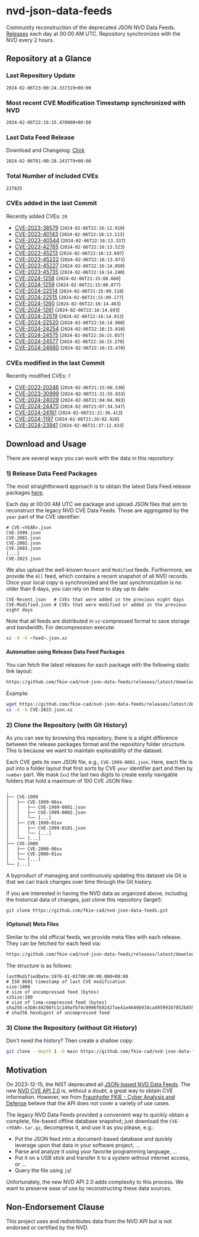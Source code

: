 # nvd-json-data-feeds

Community reconstruction of the deprecated JSON NVD Data Feeds. 
[Releases](https://github.com/fkie-cad/nvd-json-data-feeds/releases/latest) each day at 00:00 AM UTC.
Repository synchronizes with the NVD every 2 hours.

## Repository at a Glance

### Last Repository Update

```plain
2024-02-06T23:00:24.337319+00:00
```

### Most recent CVE Modification Timestamp synchronized with NVD

```plain
2024-02-06T22:16:15.470000+00:00
```

### Last Data Feed Release

Download and Changelog: [Click](https://github.com/fkie-cad/nvd-json-data-feeds/releases/latest)

```plain
2024-02-06T01:00:28.243779+00:00
```

### Total Number of included CVEs

```plain
237825
```

### CVEs added in the last Commit

Recently added CVEs: `20`

* [CVE-2023-38579](CVE-2023/CVE-2023-385xx/CVE-2023-38579.json) (`2024-02-06T22:16:12.910`)
* [CVE-2023-40143](CVE-2023/CVE-2023-401xx/CVE-2023-40143.json) (`2024-02-06T22:16:13.113`)
* [CVE-2023-40544](CVE-2023/CVE-2023-405xx/CVE-2023-40544.json) (`2024-02-06T22:16:13.337`)
* [CVE-2023-42765](CVE-2023/CVE-2023-427xx/CVE-2023-42765.json) (`2024-02-06T22:16:13.523`)
* [CVE-2023-45213](CVE-2023/CVE-2023-452xx/CVE-2023-45213.json) (`2024-02-06T22:16:13.697`)
* [CVE-2023-45222](CVE-2023/CVE-2023-452xx/CVE-2023-45222.json) (`2024-02-06T22:16:13.873`)
* [CVE-2023-45227](CVE-2023/CVE-2023-452xx/CVE-2023-45227.json) (`2024-02-06T22:16:14.050`)
* [CVE-2023-45735](CVE-2023/CVE-2023-457xx/CVE-2023-45735.json) (`2024-02-06T22:16:14.240`)
* [CVE-2024-1258](CVE-2024/CVE-2024-12xx/CVE-2024-1258.json) (`2024-02-06T21:15:08.660`)
* [CVE-2024-1259](CVE-2024/CVE-2024-12xx/CVE-2024-1259.json) (`2024-02-06T21:15:08.877`)
* [CVE-2024-22514](CVE-2024/CVE-2024-225xx/CVE-2024-22514.json) (`2024-02-06T21:15:09.110`)
* [CVE-2024-22515](CVE-2024/CVE-2024-225xx/CVE-2024-22515.json) (`2024-02-06T21:15:09.177`)
* [CVE-2024-1260](CVE-2024/CVE-2024-12xx/CVE-2024-1260.json) (`2024-02-06T22:16:14.463`)
* [CVE-2024-1261](CVE-2024/CVE-2024-12xx/CVE-2024-1261.json) (`2024-02-06T22:16:14.693`)
* [CVE-2024-22519](CVE-2024/CVE-2024-225xx/CVE-2024-22519.json) (`2024-02-06T22:16:14.913`)
* [CVE-2024-22520](CVE-2024/CVE-2024-225xx/CVE-2024-22520.json) (`2024-02-06T22:16:14.960`)
* [CVE-2024-24254](CVE-2024/CVE-2024-242xx/CVE-2024-24254.json) (`2024-02-06T22:16:15.010`)
* [CVE-2024-24575](CVE-2024/CVE-2024-245xx/CVE-2024-24575.json) (`2024-02-06T22:16:15.057`)
* [CVE-2024-24577](CVE-2024/CVE-2024-245xx/CVE-2024-24577.json) (`2024-02-06T22:16:15.270`)
* [CVE-2024-24680](CVE-2024/CVE-2024-246xx/CVE-2024-24680.json) (`2024-02-06T22:16:15.470`)


### CVEs modified in the last Commit

Recently modified CVEs: `7`

* [CVE-2023-20246](CVE-2023/CVE-2023-202xx/CVE-2023-20246.json) (`2024-02-06T21:15:08.530`)
* [CVE-2023-30999](CVE-2023/CVE-2023-309xx/CVE-2023-30999.json) (`2024-02-06T21:31:55.033`)
* [CVE-2024-24029](CVE-2024/CVE-2024-240xx/CVE-2024-24029.json) (`2024-02-06T21:04:04.993`)
* [CVE-2024-24470](CVE-2024/CVE-2024-244xx/CVE-2024-24470.json) (`2024-02-06T21:07:34.547`)
* [CVE-2024-24161](CVE-2024/CVE-2024-241xx/CVE-2024-24161.json) (`2024-02-06T21:21:36.413`)
* [CVE-2024-1197](CVE-2024/CVE-2024-11xx/CVE-2024-1197.json) (`2024-02-06T21:26:02.920`)
* [CVE-2024-23941](CVE-2024/CVE-2024-239xx/CVE-2024-23941.json) (`2024-02-06T21:37:12.433`)


## Download and Usage

There are several ways you can work with the data in this repository:

### 1) Release Data Feed Packages

The most straightforward approach is to obtain the latest Data Feed release packages [here](https://github.com/fkie-cad/nvd-json-data-feeds/releases/latest).

Each day at 00:00 AM UTC we package and upload JSON files that aim to reconstruct the legacy NVD CVE Data Feeds.
Those are aggregated by the `year` part of the CVE identifier:

```
# CVE-<YEAR>.json
CVE-1999.json
CVE-2001.json
CVE-2002.json
CVE-2003.json
[...]
CVE-2023.json
```

We also upload the well-known `Recent` and `Modified` feeds.
Furthermore, we provide the `All` feed, which contains a recent snapshot of all NVD records.
Once your local copy is synchronized and the last synchronization is no older than 8 days, you can rely on these to stay up to date:

```plain
CVE-Recent.json   # CVEs that were added in the previous eight days
CVE-Modified.json # CVEs that were modified or added in the previous eight days
```

Note that all feeds are distributed in `xz`-compressed format to save storage and bandwidth.
For decompression execute:

```sh
xz -d -k <feed>.json.xz
```


#### Automation using Release Data Feed Packages

You can fetch the latest releases for each package with the following static link layout:

```sh
https://github.com/fkie-cad/nvd-json-data-feeds/releases/latest/download/CVE-<YEAR>.json.xz
```

Example:

```sh
wget https://github.com/fkie-cad/nvd-json-data-feeds/releases/latest/download/CVE-2023.json.xz
xz -d -k CVE-2023.json.xz
```



### 2) Clone the Repository (with Git History)

As you can see by browsing this repository, there is a slight difference between the release packages format and the repository folder structure.
This is because we want to maintain explorability of the dataset.

Each CVE gets its own JSON file, e.g., `CVE-1999-0001.json`.
Here, each file is put into a folder layout that first sorts by CVE `year` identifier part and then by `number` part.
We mask (`xx`) the last two digits to create easily navigable folders that hold a maximum of 100 CVE JSON files:

```plain
.
├── CVE-1999
│   ├── CVE-1999-00xx
│   │   ├── CVE-1999-0001.json
│   │   ├── CVE-1999-0002.json
│   │   └── [...]
│   ├── CVE-1999-01xx
│   │   ├── CVE-1999-0101.json
│   │   └── [...]
│   └── [...]
├── CVE-2000
│   ├── CVE-2000-00xx
│   ├── CVE-2000-01xx
│   └── [...]
└── [...]
```

A byproduct of managing and continuously updating this dataset via Git is that we can track changes over time through the Git history.

If you are interested in having the NVD data as organized above, including the historical data of changes, just clone this repository (large!):

```sh
git clone https://github.com/fkie-cad/nvd-json-data-feeds.git
```

#### (Optional) Meta Files

Similar to the old official feeds, we provide meta files with each release. They can be fetched for each feed via:

```sh
https://github.com/fkie-cad/nvd-json-data-feeds/releases/latest/download/CVE-<YEAR>.meta
```

The structure is as follows:

```plain
lastModifiedDate:1970-01-01T00:00:00.000+00:00                          # ISO 8601 timestamp of last CVE modification
size:1000                                                               # size of uncompressed feed (bytes)
xzSize:100                                                              # size of lzma-compressed feed (bytes)
sha256:e3b0c44298fc1c149afbf4c8996fb92427ae41e4649b934ca495991b7852b855 # sha256 hexdigest of uncompressed feed
```


### 3) Clone the Repository (without Git History)

Don't need the history? Then create a shallow copy:

```sh
git clone --depth 1 -b main https://github.com/fkie-cad/nvd-json-data-feeds.git
```

## Motivation

On 2023-12-15, the NIST deprecated all [JSON-based NVD Data Feeds](https://nvd.nist.gov/vuln/data-feeds#divRetirementBanner-1).
The new [NVD CVE API 2.0](https://nvd.nist.gov/developers/vulnerabilities) is, without a doubt, a great way to obtain CVE information.
However, we from [Fraunhofer FKIE - Cyber Analysis and Defense](https://www.fkie.fraunhofer.de/en/departments/cad.html) believe that the API does not cover a variety of use cases.

The legacy NVD Data Feeds provided a convenient way to quickly obtain a complete, file-based offline database snapshot; just download the `CVE-<YEAR>.tar.gz`, decompress it, and use it as you please, e.g.:

* Put the JSON feed into a document-based database and quickly leverage upon that data in your software project, ...
* Parse and analyze it using your favorite programming language, ...
* Put it on a USB stick and transfer it to a system without internet access, or ...
* Query the file using `jq`!

Unfortunately, the new NVD API 2.0 adds complexity to this process.
We want to preserve ease of use by reconstructing these data sources.

## Non-Endorsement Clause

This project uses and redistributes data from the NVD API but is not endorsed or certified by the NVD.